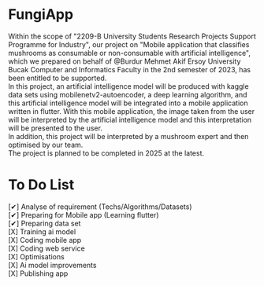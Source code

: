 # FungiApp
Within the scope of "2209-B University Students Research Projects Support Programme for Industry", our project on "Mobile application that classifies mushrooms as consumable or non-consumable with artificial intelligence", which we prepared on behalf of @Burdur Mehmet Akif Ersoy University Bucak Computer and Informatics Faculty in the 2nd semester of 2023, has been entitled to be supported.
<br>
In this project, an artificial intelligence model will be produced with kaggle data sets using mobilenetv2-autoencoder, a deep learning algorithm, and this artificial intelligence model will be integrated into a mobile application written in flutter. With this mobile application, the image taken from the user will be interpreted by the artificial intelligence model and this interpretation will be presented to the user.
<br>
In addition, this project will be interpreted by a mushroom expert and then optimised by our team.
<br>
The project is planned to be completed in 2025 at the latest.


# To Do List
[✔] Analyse of requirement (Techs/Algorithms/Datasets) <br>
[✔] Preparing for Mobile app (Learning flutter) <br>
[✔] Preparing data set <br>
[X] Training ai model <br>
[X] Coding mobile app <br>
[X] Coding web service <br>
[X] Optimisations  <br>
[X] Ai model improvements <br>
[X] Publishing app <br>
